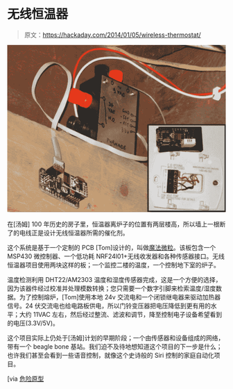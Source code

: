 # 无线恒温器

> 原文：<https://hackaday.com/2014/01/05/wireless-thermostat/>

![thermostat0104](img/e0764bfd758d56e8fb33f8d86863cc23.png)

在[汤姆] 100 年历史的房子里，恒温器离炉子的位置有两层楼高，所以墙上一根断了的电线正是设计无线恒温器所需的催化剂。

这个系统是基于一个定制的 PCB [Tom]设计的，叫做[魔法微粒](http://smokedprojects.blogspot.com/2013/12/magicmote-wireless-sensor-node.html)。该板包含一个 MSP430 微控制器、一个低功耗 NRF24l01+无线收发器和各种传感器接口。无线恒温器项目使用两块这样的板；一个监控二楼的温度，一个控制地下室的炉子。

温度检测利用 DHT22/AM2303 温度和湿度传感器完成，这是一个方便的选择，因为该器件经过校准并处理模数转换；您只需要一个数字引脚来检索温度/湿度数据。为了控制熔炉，[Tom]使用本地 24v 交流电和一个闭锁继电器来驱动加热器信号。24 伏交流电也给电路板供电，所以门铃变压器把电压降低到更有用的水平；大约 11VAC 左右，然后经过整流、滤波和调节，降至控制电子设备希望看到的电压(3.3V/5V)。

这个项目实际上仍处于[汤姆]计划的早期阶段；一个由传感器和设备组成的网络，带有一个 beagle bone 基站。我们迫不及待地想知道这个项目的下一步是什么；也许我们甚至会看到一些语音控制，就像这个史诗般的 Siri 控制的家庭自动化项目。

[via [危险原型](http://dangerousprototypes.com/2014/01/03/magic-mote-thermostat-and-wireless-temperature-sensor/)